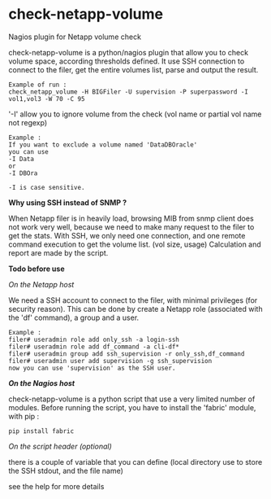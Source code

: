 # check-netapp-volume
Nagios plugin for Netapp volume check

check-netapp-volume is a python/nagios plugin that allow you to check volume space, according thresholds defined.
It use SSH connection to connect to the filer, get the entire volumes list, parse and output the result.

    Example of run : 
    check_netapp_volume -H BIGFiler -U supervision -P superpassword -I vol1,vol3 -W 70 -C 95

'-I' allow you to ignore volume from the check (vol name or partial vol name not regexp)

    Example :
    If you want to exclude a volume named 'DataDBOracle'
    you can use 
    -I Data
    or
    -I DBOra
    
    -I is case sensitive.
    

**Why using SSH instead of SNMP ?**

When Netapp filer is in heavily load, browsing MIB from snmp client does not work very well, because we need to make many request to the filer to get the stats.
With SSH, we only need one connection, and one remote command execution to get the volume list. (vol size, usage)
Calculation and report are made by the script. 


**Todo before use**

*On the Netapp host*

We need a SSH account to connect to the filer, with minimal privileges (for security reason).
This can be done by create a Netapp role (associated with the 'df' command), a group and a user.

    Example :
    filer# useradmin role add only_ssh -a login-ssh
    filer# useradmin role add df_command -a cli-df*
    filer# useradmin group add ssh_supervision -r only_ssh,df_command
    filer# useradmin user add supervision -g ssh_supervision
    now you can use 'supervision' as the SSH user.
    
    
    
***On the Nagios host***

check-netapp-volume is a python script that use a very limited number of modules.
Before running the script, you have to install the 'fabric' module, with pip :

    pip install fabric
  
  
*On the script header (optional)*

there is a couple of variable that you can define (local directory use to store the SSH stdout, and the file name) 

see the help for more details
